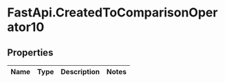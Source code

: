 # FastApi.CreatedToComparisonOperator10

## Properties
Name | Type | Description | Notes
------------ | ------------- | ------------- | -------------
